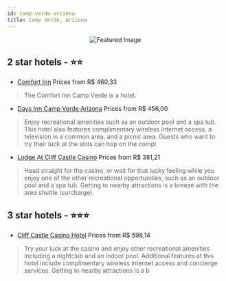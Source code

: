```yaml
---
id: camp-verde-arizona
title: Camp Verde, Arizona
---
```


<center><img src="https://i.travelapi.com/hotels/28000000/27160000/27156600/27156504/c9db9124_z.jpg" alt="Featured Image" /></center>


##  2 star hotels - ⭐️⭐️

-    [Comfort Inn](https://us.hurb.com/hotels/camp-verde/comfort-inn-JNP-JP987222?cmp=18055) Prices from R$ 460,33
   > The Comfort Inn Camp Verde is a hotel.
-    [Days Inn Camp Verde Arizona](https://us.hurb.com/hotels/camp-verde/days-inn-camp-verde-arizona-JNP-JP152056?cmp=18055) Prices from R$ 456,00
   > Enjoy recreational amenities such as an outdoor pool and a spa tub. This hotel also features complimentary wireless Internet access, a television in a common area, and a picnic area. Guests who want to try their luck at the slots can hop on the compl
-    [Lodge At Cliff Castle Casino](https://us.hurb.com/hotels/camp-verde/lodge-at-cliff-castle-casino-JNP-JP898867?cmp=18055) Prices from R$ 381,21
   > Head straight for the casino, or wait for that lucky feeling while you enjoy one of the other recreational opportunities, such as an outdoor pool and a spa tub. Getting to nearby attractions is a breeze with the area shuttle (surcharge).

##  3 star hotels - ⭐️⭐️⭐️

-    [Cliff Castle Casino Hotel](https://us.hurb.com/hotels/camp-verde/cliff-castle-casino-hotel-JNP-JP886515?cmp=18055) Prices from R$ 598,14
   > Try your luck at the casino and enjoy other recreational amenities including a nightclub and an indoor pool. Additional features at this hotel include complimentary wireless Internet access and concierge services. Getting to nearby attractions is a b
